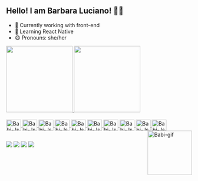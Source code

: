 ## Hello! I am Barbara Luciano! 💞🌹 

- 🔭 Currently working with front-end
- 🌱 Learning React Native
- 😄 Pronouns: she/her 

<div>
  <a href="https://github.com/babi2707">
    <img height="180em" src="https://github-readme-stats.vercel.app/api?username=babi2707&show_icons=true&theme=radical&include_all_commits=true&count_private=true"/>
    <img height="180em" src="https://github-readme-stats.vercel.app/api/top-langs/?username=babi2707&layout=compact&langs_count=16&theme=radical"/>
</div>

<div style="display: inline_block"><br>
  <img align="center" alt="Babi-Js" height="30" width="40" src="https://cdn.jsdelivr.net/gh/devicons/devicon@latest/icons/javascript/javascript-original.svg">
  <img align="center" alt="Babi-Js" height="30" width="40" src="https://cdn.jsdelivr.net/gh/devicons/devicon@latest/icons/html5/html5-original.svg">
  <img align="center" alt="Babi-Js" height="30" width="40" src="https://cdn.jsdelivr.net/gh/devicons/devicon@latest/icons/css3/css3-original.svg">
  <img align="center" alt="Babi-Js" height="30" width="40" src="https://cdn.jsdelivr.net/gh/devicons/devicon@latest/icons/java/java-original.svg">
  <img align="center" alt="Babi-Js" height="30" width="40" src="https://cdn.jsdelivr.net/gh/devicons/devicon@latest/icons/cplusplus/cplusplus-original.svg">
  <img align="center" alt="Babi-Js" height="30" width="40" src="https://cdn.jsdelivr.net/gh/devicons/devicon@latest/icons/csharp/csharp-original.svg">
  <img align="center" alt="Babi-Js" height="30" width="40" src="https://cdn.jsdelivr.net/gh/devicons/devicon@latest/icons/c/c-original.svg">
  <img align="center" alt="Babi-Js" height="30" width="40" src="https://cdn.jsdelivr.net/gh/devicons/devicon@latest/icons/dot-net/dot-net-original.svg">
  <img align="center" alt="Babi-Js" height="30" width="40" src="https://cdn.jsdelivr.net/gh/devicons/devicon@latest/icons/mysql/mysql-original.svg">
  <img align="center" alt="Babi-Js" height="30" width="40" src="https://cdn.jsdelivr.net/gh/devicons/devicon@latest/icons/unity/unity-original.svg">
  <img align="right" alt="Babi-gif" height="120" width="120" src="https://cdn.discordapp.com/attachments/956903303537627186/1262572278609088513/ezgif.com-animated-gif-maker.gif?ex=66971590&is=6695c410&hm=ffb0313d1d6b18e1e3197ee84279bf379050f0b9aa1cd0517daf4a97e869be97&">
</div>

##

<div>
  <a href="https://www.instagram.com/babi752?igsh=YnZyeHY4bm5jZmV6&utm_source=qr" target="_blank"><img src="https://img.shields.io/badge/-Instagram-%23E4405F?style=for-the-badge&logo=instagram&logoColor=white" target="_blank"></a>
  <a href="mailto:barbara.araujo.1299141@sga.pucminas.br"><img src="https://img.shields.io/badge/-Gmail-%23333?style=for-the-badge&logo=gmail&logoColor=white" target="_blank"></a>
  <a href="http://www.linkedin.com/in/barbara-luciano-araujo"><img src="https://img.shields.io/badge/LinkedIn-0077B5?style=for-the-badge&logo=linkedin&logoColor=white" target="_blank"></a>
  <a href="https://wa.me/31975258315"><img src="https://img.shields.io/badge/WhatsApp-25D366?style=for-the-badge&logo=whatsapp&logoColor=white" target="_blank"></a>
</div>

